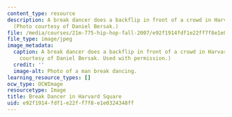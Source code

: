 ```yaml
---
content_type: resource
description: A break dancer does a backflip in front of a crowd in Harvard Square.
  (Photo courtesy of Daniel Bersak.)
file: /media/courses/21m-775-hip-hop-fall-2007/e92f1914fdf1e22ff7f8e1e0324348ff_21m-775f07.jpg
file_type: image/jpeg
image_metadata:
  caption: A break dancer does a backflip in front of a crowd in Harvard Square. (Photo
    courtesy of Daniel Bersak. Used with permission.)
  credit: ''
  image-alt: Photo of a man break dancing.
learning_resource_types: []
ocw_type: OCWImage
resourcetype: Image
title: Break Dancer in Harvard Square
uid: e92f1914-fdf1-e22f-f7f8-e1e0324348ff
---
```

